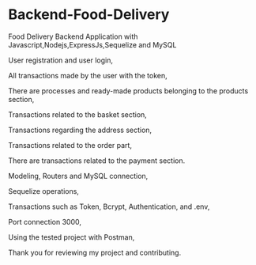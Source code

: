 # Backend-Food-Delivery


Food Delivery Backend Application with Javascript,Nodejs,ExpressJs,Sequelize and MySQL

User registration and user login,

All transactions made by the user with the token,

There are processes and ready-made products belonging to the products section,

Transactions related to the basket section,

Transactions regarding the address section,

Transactions related to the order part,

There are transactions related to the payment section.

Modeling, Routers and MySQL connection,

Sequelize operations,

Transactions such as Token, Bcrypt, Authentication, and .env,

Port connection 3000,

Using the tested project with Postman,

Thank you for reviewing my project and contributing.





